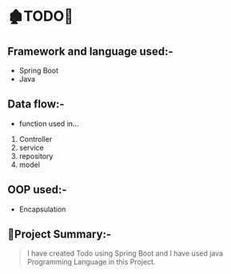 # 🏚TODO👋

## Framework and language used:-
* Spring Boot
* Java 

## Data flow:-
* function used in...
1. Controller
2. service
3. repository
4. model

## OOP used:-
* Encapsulation

## 📝Project Summary:-
> I have created Todo using Spring Boot and I have used java Programming Language in this Project. 
